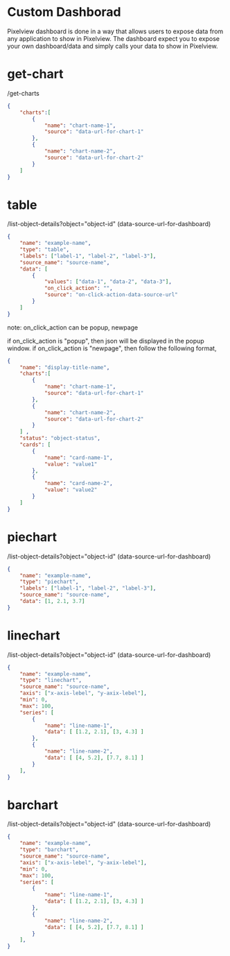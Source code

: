 # Custom Dashborad
Pixelview dashboard is done in a way that allows users to expose data from any application to show in Pixelview.
The dashboard expect you to expose your own dashboard/data and simply calls your data to show in Pixelview.

# get-chart
/get-charts
```json
{
	"charts":[
		{
			"name": "chart-name-1",
			"source": "data-url-for-chart-1"
		},
		{
			"name": "chart-name-2",
			"source": "data-url-for-chart-2"
		}
	]
}
```

# table
/list-object-details?object="object-id" (data-source-url-for-dashboard)
```json
{
	"name": "example-name",
	"type": "table",
	"labels": ["label-1", "label-2", "label-3"],
	"source_name": "source-name",
	"data": [
		{
			"values": ["data-1", "data-2", "data-3"],
			"on_click_action": "",
			"source": "on-click-action-data-source-url"
		}
	]
}
```
note: on_click_action can be popup, newpage

if on_click_action is "popup", then json will be displayed in the popup window.
if on_click_action is "newpage", then follow the following format,
```json
{
	"name": "display-title-name",
	"charts":[
		{
			"name": "chart-name-1",
			"source": "data-url-for-chart-1"
		},
		{
			"name": "chart-name-2",
			"source": "data-url-for-chart-2"
		}
	] ,
	"status": "object-status",
	"cards": [
		{
			"name": "card-name-1",
			"value": "value1"
		},
		{
			"name": "card-name-2",
			"value": "value2"
		}
	]
}
```


# piechart
/list-object-details?object="object-id" (data-source-url-for-dashboard)
```json
{
	"name": "example-name",
	"type": "piechart",
	"labels": ["label-1", "label-2", "label-3"],
	"source_name": "source-name",
	"data": [1, 2.1, 3.7]
}
```


# linechart
/list-object-details?object="object-id" (data-source-url-for-dashboard)
```json
{
	"name": "example-name",
	"type": "linechart",
	"source_name": "source-name",
	"axis": ["x-axis-lebel", "y-axix-lebel"],
	"min": 0,
	"max": 100,
	"series": [
		{
			"name": "line-name-1",
			"data": [ [1.2, 2.1], [3, 4.3] ]
		},
		{
			"name": "line-name-2",
			"data": [ [4, 5.2], [7.7, 8.1] ]
		}
	],
}
```

# barchart
/list-object-details?object="object-id" (data-source-url-for-dashboard)
```json
{
	"name": "example-name",
	"type": "barchart",
	"source_name": "source-name",
	"axis": ["x-axis-lebel", "y-axix-lebel"],
	"min": 0,
	"max": 100,
	"series": [
		{
			"name": "line-name-1",
			"data": [ [1.2, 2.1], [3, 4.3] ]
		},
		{
			"name": "line-name-2",
			"data": [ [4, 5.2], [7.7, 8.1] ]
		}
	],
}
```
